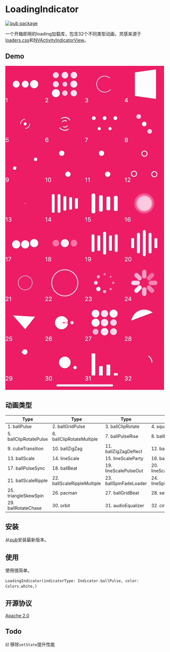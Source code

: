 # LoadingIndicator
[![pub package](https://img.shields.io/pub/v/loading_indicator.svg)](https://pub.dev/packages/loading_indicator)

一个开箱即用的loading加载库，包含32个不同类型动画，灵感来源于[loaders.css](https://github.com/ConnorAtherton/loaders.css)和[NVActivityIndicatorView](https://github.com/ninjaprox/NVActivityIndicatorView)。


## Demo
![](gif/demo_2019_05_24.gif)

## 动画类型

| Type | Type | Type | Type |
|---|---|---|---|
|1. ballPulse | 2. ballGridPulse | 3. ballClipRotate | 4. squareSpin|
|5. ballClipRotatePulse | 6. ballClipRotateMultiple | 7. ballPulseRise | 8. ballRotate|
|9. cubeTransition | 10. ballZigZag | 11. ballZigZagDeflect | 12. ballTrianglePath|
|13. ballScale | 14. lineScale | 15. lineScaleParty | 16. ballScaleMultiple|
|17. ballPulseSync | 18. ballBeat | 19. lineScalePulseOut | 20. lineScalePulseOutRapid|
|21. ballScaleRipple | 22. ballScaleRippleMultiple | 23. ballSpinFadeLoader | 24. lineSpinFadeLoader|
|25. triangleSkewSpin | 26. pacman | 27. ballGridBeat | 28. semiCircleSpin|
|29. ballRotateChase | 30. orbit | 31. audioEqualizer | 32. circleStrokeSpin|

## 安装
从[pub](https://pub.dev/packages/loading_indicator)安装最新版本。

## 使用
使用很简单。

`LoadingIndicator(indicatorType: Indicator.ballPulse, color: Colors.white,)`

## 开源协议
[Apache 2.0](LICENSE)

## Todo
☑️ 移除`setState`提升性能